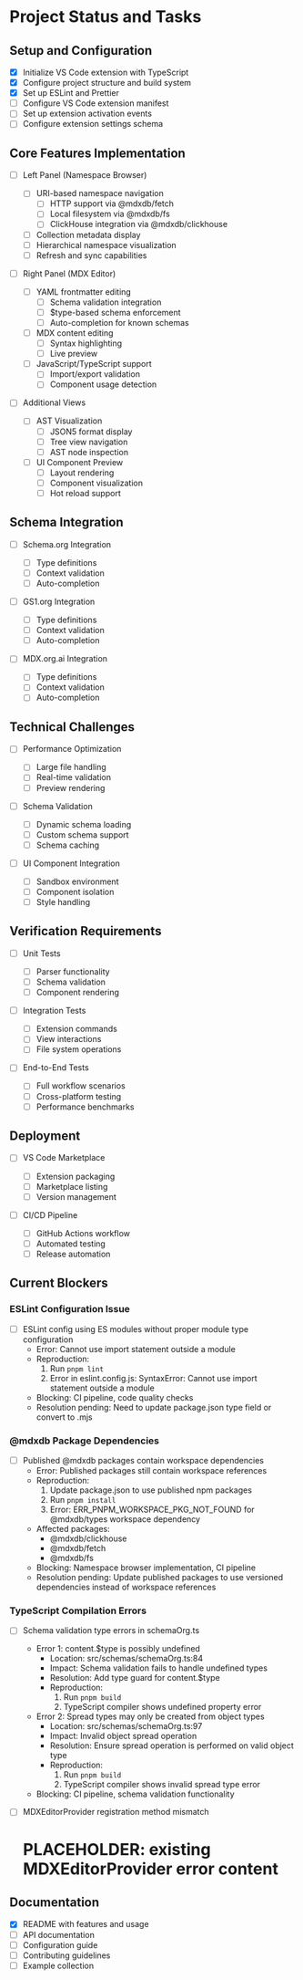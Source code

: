 # Project Status and Tasks

## Setup and Configuration

- [x] Initialize VS Code extension with TypeScript
- [x] Configure project structure and build system
- [x] Set up ESLint and Prettier
- [ ] Configure VS Code extension manifest
- [ ] Set up extension activation events
- [ ] Configure extension settings schema

## Core Features Implementation

- [ ] Left Panel (Namespace Browser)

  - [ ] URI-based namespace navigation
    - [ ] HTTP support via @mdxdb/fetch
    - [ ] Local filesystem via @mdxdb/fs
    - [ ] ClickHouse integration via @mdxdb/clickhouse
  - [ ] Collection metadata display
  - [ ] Hierarchical namespace visualization
  - [ ] Refresh and sync capabilities

- [ ] Right Panel (MDX Editor)

  - [ ] YAML frontmatter editing
    - [ ] Schema validation integration
    - [ ] $type-based schema enforcement
    - [ ] Auto-completion for known schemas
  - [ ] MDX content editing
    - [ ] Syntax highlighting
    - [ ] Live preview
  - [ ] JavaScript/TypeScript support
    - [ ] Import/export validation
    - [ ] Component usage detection

- [ ] Additional Views
  - [ ] AST Visualization
    - [ ] JSON5 format display
    - [ ] Tree view navigation
    - [ ] AST node inspection
  - [ ] UI Component Preview
    - [ ] Layout rendering
    - [ ] Component visualization
    - [ ] Hot reload support

## Schema Integration

- [ ] Schema.org Integration

  - [ ] Type definitions
  - [ ] Context validation
  - [ ] Auto-completion

- [ ] GS1.org Integration

  - [ ] Type definitions
  - [ ] Context validation
  - [ ] Auto-completion

- [ ] MDX.org.ai Integration
  - [ ] Type definitions
  - [ ] Context validation
  - [ ] Auto-completion

## Technical Challenges

- [ ] Performance Optimization

  - [ ] Large file handling
  - [ ] Real-time validation
  - [ ] Preview rendering

- [ ] Schema Validation

  - [ ] Dynamic schema loading
  - [ ] Custom schema support
  - [ ] Schema caching

- [ ] UI Component Integration
  - [ ] Sandbox environment
  - [ ] Component isolation
  - [ ] Style handling

## Verification Requirements

- [ ] Unit Tests

  - [ ] Parser functionality
  - [ ] Schema validation
  - [ ] Component rendering

- [ ] Integration Tests

  - [ ] Extension commands
  - [ ] View interactions
  - [ ] File system operations

- [ ] End-to-End Tests
  - [ ] Full workflow scenarios
  - [ ] Cross-platform testing
  - [ ] Performance benchmarks

## Deployment

- [ ] VS Code Marketplace

  - [ ] Extension packaging
  - [ ] Marketplace listing
  - [ ] Version management

- [ ] CI/CD Pipeline
  - [ ] GitHub Actions workflow
  - [ ] Automated testing
  - [ ] Release automation

## Current Blockers

### ESLint Configuration Issue

- [ ] ESLint config using ES modules without proper module type configuration
  - Error: Cannot use import statement outside a module
  - Reproduction:
    1. Run `pnpm lint`
    2. Error in eslint.config.js: SyntaxError: Cannot use import statement outside a module
  - Blocking: CI pipeline, code quality checks
  - Resolution pending: Need to update package.json type field or convert to .mjs

### @mdxdb Package Dependencies

- [ ] Published @mdxdb packages contain workspace dependencies
  - Error: Published packages still contain workspace references
  - Reproduction:
    1. Update package.json to use published npm packages
    2. Run `pnpm install`
    3. Error: ERR_PNPM_WORKSPACE_PKG_NOT_FOUND for @mdxdb/types workspace dependency
  - Affected packages:
    - @mdxdb/clickhouse
    - @mdxdb/fetch
    - @mdxdb/fs
  - Blocking: Namespace browser implementation, CI pipeline
  - Resolution pending: Update published packages to use versioned dependencies instead of workspace references

### TypeScript Compilation Errors

- [ ] Schema validation type errors in schemaOrg.ts

  - Error 1: content.$type is possibly undefined
    - Location: src/schemas/schemaOrg.ts:84
    - Impact: Schema validation fails to handle undefined types
    - Resolution: Add type guard for content.$type
    - Reproduction:
      1. Run `pnpm build`
      2. TypeScript compiler shows undefined property error
  - Error 2: Spread types may only be created from object types
    - Location: src/schemas/schemaOrg.ts:97
    - Impact: Invalid object spread operation
    - Resolution: Ensure spread operation is performed on valid object type
    - Reproduction:
      1. Run `pnpm build`
      2. TypeScript compiler shows invalid spread type error
  - Blocking: CI pipeline, schema validation functionality

- [ ] MDXEditorProvider registration method mismatch
  # PLACEHOLDER: existing MDXEditorProvider error content

## Documentation

- [x] README with features and usage
- [ ] API documentation
- [ ] Configuration guide
- [ ] Contributing guidelines
- [ ] Example collection
